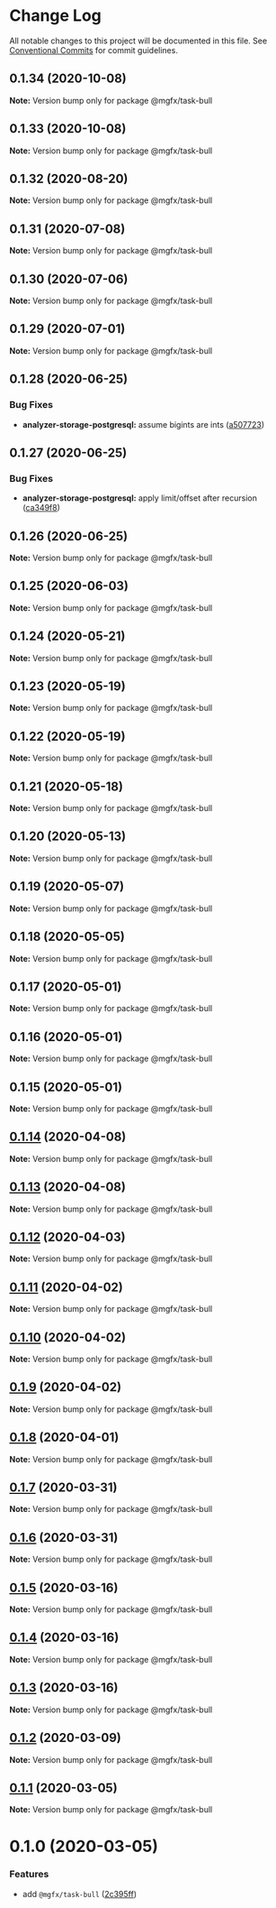 # Change Log

All notable changes to this project will be documented in this file.
See [Conventional Commits](https://conventionalcommits.org) for commit guidelines.

## 0.1.34 (2020-10-08)

**Note:** Version bump only for package @mgfx/task-bull





## 0.1.33 (2020-10-08)

**Note:** Version bump only for package @mgfx/task-bull





## 0.1.32 (2020-08-20)

**Note:** Version bump only for package @mgfx/task-bull





## 0.1.31 (2020-07-08)

**Note:** Version bump only for package @mgfx/task-bull





## 0.1.30 (2020-07-06)

**Note:** Version bump only for package @mgfx/task-bull





## 0.1.29 (2020-07-01)

**Note:** Version bump only for package @mgfx/task-bull





## 0.1.28 (2020-06-25)


### Bug Fixes

* **analyzer-storage-postgresql:** assume bigints are ints ([a507723](https://github.com/ai-labs-team/mgFx/commit/a507723))





## 0.1.27 (2020-06-25)


### Bug Fixes

* **analyzer-storage-postgresql:** apply limit/offset after recursion ([ca349f8](https://github.com/ai-labs-team/mgFx/commit/ca349f8))





## 0.1.26 (2020-06-25)

**Note:** Version bump only for package @mgfx/task-bull





## 0.1.25 (2020-06-03)

**Note:** Version bump only for package @mgfx/task-bull





## 0.1.24 (2020-05-21)

**Note:** Version bump only for package @mgfx/task-bull





## 0.1.23 (2020-05-19)

**Note:** Version bump only for package @mgfx/task-bull





## 0.1.22 (2020-05-19)

**Note:** Version bump only for package @mgfx/task-bull





## 0.1.21 (2020-05-18)

**Note:** Version bump only for package @mgfx/task-bull





## 0.1.20 (2020-05-13)

**Note:** Version bump only for package @mgfx/task-bull





## 0.1.19 (2020-05-07)

**Note:** Version bump only for package @mgfx/task-bull





## 0.1.18 (2020-05-05)

**Note:** Version bump only for package @mgfx/task-bull





## 0.1.17 (2020-05-01)

**Note:** Version bump only for package @mgfx/task-bull





## 0.1.16 (2020-05-01)

**Note:** Version bump only for package @mgfx/task-bull





## 0.1.15 (2020-05-01)

**Note:** Version bump only for package @mgfx/task-bull





## [0.1.14](https://github.com/ai-labs-team/mgFx/compare/@mgfx/task-bull@0.1.13...@mgfx/task-bull@0.1.14) (2020-04-08)

**Note:** Version bump only for package @mgfx/task-bull





## [0.1.13](https://github.com/ai-labs-team/mgFx/compare/@mgfx/task-bull@0.1.12...@mgfx/task-bull@0.1.13) (2020-04-08)

**Note:** Version bump only for package @mgfx/task-bull





## [0.1.12](https://github.com/ai-labs-team/mgFx/compare/@mgfx/task-bull@0.1.11...@mgfx/task-bull@0.1.12) (2020-04-03)

**Note:** Version bump only for package @mgfx/task-bull





## [0.1.11](https://github.com/ai-labs-team/mgFx/compare/@mgfx/task-bull@0.1.10...@mgfx/task-bull@0.1.11) (2020-04-02)

**Note:** Version bump only for package @mgfx/task-bull





## [0.1.10](https://github.com/ai-labs-team/mgFx/compare/@mgfx/task-bull@0.1.9...@mgfx/task-bull@0.1.10) (2020-04-02)

**Note:** Version bump only for package @mgfx/task-bull





## [0.1.9](https://github.com/ai-labs-team/mgFx/compare/@mgfx/task-bull@0.1.8...@mgfx/task-bull@0.1.9) (2020-04-02)

**Note:** Version bump only for package @mgfx/task-bull





## [0.1.8](https://github.com/ai-labs-team/mgFx/compare/@mgfx/task-bull@0.1.7...@mgfx/task-bull@0.1.8) (2020-04-01)

**Note:** Version bump only for package @mgfx/task-bull





## [0.1.7](https://github.com/ai-labs-team/mgFx/compare/@mgfx/task-bull@0.1.6...@mgfx/task-bull@0.1.7) (2020-03-31)

**Note:** Version bump only for package @mgfx/task-bull





## [0.1.6](https://github.com/ai-labs-team/mgFx/compare/@mgfx/task-bull@0.1.5...@mgfx/task-bull@0.1.6) (2020-03-31)

**Note:** Version bump only for package @mgfx/task-bull





## [0.1.5](https://github.com/ai-labs-team/mgFx/compare/@mgfx/task-bull@0.1.4...@mgfx/task-bull@0.1.5) (2020-03-16)

**Note:** Version bump only for package @mgfx/task-bull





## [0.1.4](https://github.com/ai-labs-team/mgFx/compare/@mgfx/task-bull@0.1.3...@mgfx/task-bull@0.1.4) (2020-03-16)

**Note:** Version bump only for package @mgfx/task-bull





## [0.1.3](https://github.com/ai-labs-team/mgFx/compare/@mgfx/task-bull@0.1.2...@mgfx/task-bull@0.1.3) (2020-03-16)

**Note:** Version bump only for package @mgfx/task-bull





## [0.1.2](https://github.com/ai-labs-team/mgFx/compare/@mgfx/task-bull@0.1.1...@mgfx/task-bull@0.1.2) (2020-03-09)

**Note:** Version bump only for package @mgfx/task-bull





## [0.1.1](https://github.com/ai-labs-team/mgFx/compare/@mgfx/task-bull@0.1.0...@mgfx/task-bull@0.1.1) (2020-03-05)

**Note:** Version bump only for package @mgfx/task-bull





# 0.1.0 (2020-03-05)


### Features

* add `@mgfx/task-bull` ([2c395ff](https://github.com/ai-labs-team/mgFx/commit/2c395ff))
